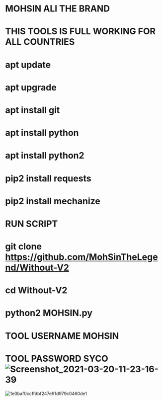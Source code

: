 # MOHSIN ALI THE BRAND
# THIS TOOLS IS FULL WORKING FOR ALL COUNTRIES

# apt update

# apt upgrade 

# apt install git 

# apt install python 

# apt install python2

# pip2 install requests

# pip2 install mechanize  
#       RUN SCRIPT 

# git clone https://github.com/MohSinTheLegend/Without-V2
# cd Without-V2
# python2 MOHSIN.py

# TOOL USERNAME MOHSIN
# TOOL PASSWORD SYCO![Screenshot_2021-03-20-11-23-16-39](https://user-images.githubusercontent.com/72184388/111861479-647a2100-8970-11eb-8e91-2f25e42257ff.jpg)
![1e0baf0ccffdbf247e91d979c0460de1](https://user-images.githubusercontent.com/72184388/111861488-72c83d00-8970-11eb-9e13-3664a1eb3a3b.gif)



 
